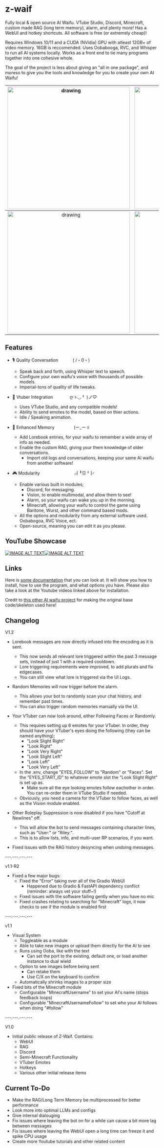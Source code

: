 # z-waif
Fully local &amp; open source AI Waifu. VTube Studio, Discord, Minecraft, custom made RAG (long term memory), alarm, and plenty more! Has a WebUI and hotkey shortcuts. All software is free (or extremely cheap)!

Requires Windows 10/11 and a CUDA (NVidia) GPU with atleast 12GB+ of video memory. 16GB is reccomended.
Uses Oobabooga, RVC, and Whisper to run all AI systems locally. Works as a front end to tie many programs together into one cohesive whole.

The goal of the project is less about giving an "all in one package", and moreso to give you the tools and knowledge for you to create your own AI Waifu!


|<img src="https://i.imgur.com/3a5eGQK.png" alt="drawing" width="400"/> | <img src="https://i.imgur.com/BCE1snE.png" alt="drawing" width="400"/> |
|:---:|:---:|
|<img src="https://i.imgur.com/paMSUiy.jpeg" alt="drawing" width="400"/> | <img src="https://i.imgur.com/vXx1vXm.jpeg" alt="drawing" width="400"/> |

## Features

- 🎙️ Quality Conversation &nbsp; &emsp; &emsp; ( /・0・)

	- Speak back and forth, using Whisper text to speech.
 	- Configure your own waifu's voice with thousands of possible models.
  	- Imperial-tons of quality of life tweaks.

- 🍄 Vtuber Integration &nbsp; &nbsp; &emsp; &emsp; ღゝ◡╹ )ノ♡

	- Uses VTube Studio, and any compatible models!
 	- Ability to send emotes to the model, based on thier actions.
	- Idle / Speaking animation.
- 💾 Enhanced Memory &nbsp; &nbsp; &nbsp; &emsp; &emsp; (ー_ーゞ
	- Add Lorebook entries, for your waifu to remember a wide array of info as needed.
 	- Enable the custom RAG, giving your them knowledge of older conversations.
    	- Import old logs and conversations, keeping your same AI waifu from another software!
- 🎮 Modularity &emsp; &emsp; &emsp; &emsp; &emsp; &nbsp; &nbsp; ⌌⌈ ╹므╹⌉⌏
	- Enable various built in modules;
 		- Discord, for messaging.
		- Vision, to enable multimodal, and allow them to see!
   	 	- Alarm, so your waifu can wake you up in the morning.
     	 - Minecraft, allowing your waifu to control the game using Baritone, Wurst, and other command based mods.
	- All the options and modularity from any external software used. Oobabogoa, RVC Voice, ect.
	- Open-source, meaning you can edit it as you please.

## YouTube Showcase

[![IMAGE ALT TEXT](http://img.youtube.com/vi/XBZL500hloU/0.jpg)](http://www.youtube.com/watch?v=XBZL500hloU "Z-Waif Showcase")[![IMAGE ALT TEXT](http://img.youtube.com/vi/IGMregWfhGI/0.jpg)](http://www.youtube.com/watch?v=IGMregWfhGI "Z-Waif Install")

## Links
Here is [some documentation](https://docs.google.com/document/d/1qzY09kcwfbZTaoJoQZDAWv282z88jeUCadivLnKDXCo/edit?usp=sharing) that you can look at. It will show you how to install, how to use the program, and what options you have. Please also take a look at the Youtube videos linked above for installation.

Credit to [this other AI waifu project](https://github.com/TumblerWarren/Virtual_Avatar_ChatBot) for making the original base code/skeleton used here!


## Changelog

V1.2

- Lorebook messages are now directly infused into the encoding as it is sent.
	- This now sends all relevant lore triggered within the past 3 message sets, instead of just 1 with a required cooldown.
	- Lore triggering requirements were improved, to add plurals and fix edgecases.
	- You can still view what lore is triggered via the UI Logs.
- Random Memories will now trigger before the alarm.
	- This allows your bot to randomly scan your chat history, and remember past times.
	- You can also trigger random memories manually via the UI.

- Your VTuber can now look around, either Following Faces or Randomly.
	- This requires setting up 6 emotes for your VTuber. In order, they should have your VTuber's eyes doing the following (they can be named anything); 
		- "Look Slight Right"
		- "Look Right"
		- "Look Very Right"
		- "Look Slight Left"
		- "Look Left"
		- "Look Very Left"
	- In the .env, change "EYES_FOLLOW" to "Random" or "Faces". Set the "EYES_START_ID" to whatever emote slot the "Look Slight Right" is set up as.
		- Make sure all the eye looking emotes follow eachother in order. You can re-order them in VTube Studio if needed.
	- Obviously, you need a camera for the VTuber to follow faces, as well as the Vision module enabled.

- Other Roleplay Suppression is now disabled if you have "Cutoff at Newlines" off.
	- This will allow the bot to send messages containing character lines, such as "User:" or "Riley:".
	- This is to allow lists, info, and multi-user RP scenarios, if you want.
- Fixed issues with the RAG history desyncing when undoing messages.

---.---.---.---

v1.1-R2

- Fixed a few major bugs:
	- Fixed the "Error" taking over all of the Gradio WebUI
		- Happened due to Gradio & FastAPI dependency conflict (reminder: always vet your stuff~!)
	- Fixed issues with the software failing gently when you have no mic
	- Fixed crashes relating to searching for "Minecraft" logs, it now checks to see if the module is enabled first

---.---.---.---

v1.1

- Visual System
	- Toggleable as a module
	- Able to take new images or upload them directly for the AI to see
	- Runs using Ooba, like with the text
		- Can set the port to the existing, default one, or load another instance to dual wield
	- Option to see images before being sent
		- Can retake them
		- Use C/X on the keyboard to confirm
	- Automatically shrinks images to a proper size
- Fixed bits of the Minecraft module
	- Configurable "MinecraftUsername" to set your AI's name (stops feedback loops)
	- Configurable "MinecraftUsernameFollow" to set who your AI follows when doing "#follow"

---.---.---.---

V1.0

- Initial public release of Z-Waif. Contains:
	- WebUI
	- RAG
	- Discord
	- Semi-Minecraft Functionality
	- VTuber Emotes
	- Hotkeys
	- Various other initial release items

## Current To-Do

- Make the RAG/Long Term Memory be multiprocessed for better performance
- Look more into optimal LLMs and configs
- Give internal dialouging
- Fix issues where leaving the bot on for a while can cause a bit more lag between messages
- Fix issues where leaving the WebUI open a long time can freeze it and spike CPU usage
- Create more Youtube tutorials and other related content
